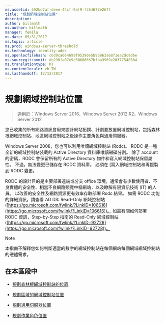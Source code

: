 ```yaml
---
ms.assetid: 692bd2af-deee-44cf-9af9-f364677e267f
title: "規劃網域控制站位置"
description: 
author: billmath
ms.author: billmath
manager: femila
ms.date: 05/31/2017
ms.topic: article
ms.prod: windows-server-threshold
ms.technology: identity-adds
ms.openlocfilehash: c6d9ca064699f95390e5b95863a6871ea2dc9d6e
ms.sourcegitcommit: db290fa07e9d50686667bfba3969e20377548504
ms.translationtype: MT
ms.contentlocale: zh-TW
ms.lasthandoff: 12/12/2017
---
```

# <a name="planning-domain-controller-placement"></a>規劃網域控制站位置

>適用於：Windows Server 2016、Windows Server 2012 R2、Windows Server 2012

您已收集的所有網路資訊會用來設計網站拓撲、計劃要放置網域控制站，包括森林根網域控制站、地區網域控制站之後操作主要角色與通用伺服器。  
  
Windows Server 2008，您也可以利用唯讀網域控制站 (Rodc)。 RODC 是一種全新的網域控制站裝載的 Active Directory 資料庫唯讀磁碟分割。 除了 account 的密碼，RODC 會保留所有的 Active Directory 物件和寫入網域控制站保留屬性。 不過，無法變更已儲存在 RODC 資料庫。 必須在 [寫入網域控制站和再複製到 RODC 變更。  
  
RODC 的設計目的是主要部署遠端或分支 office 環境，通常會有少數使用者、不良實體的安全性、相當不良網路頻寬中樞網站，以及瞭解有限資訊技術 (IT) 的人員。 以改善的安全性及網路資源更有效率存取部署 Rodc 結果。 如需 RODC 功能的詳細資訊，請查看 AD DS: Read-Only 網域控制站 ([https://go.microsoft.com/fwlink/?LinkID=106616](https://go.microsoft.com/fwlink/?LinkID=106616))。 如需有關如何部署 RODC 資訊，Step-by-Step 指南的 Read-Only 網域控制站 ([https://go.microsoft.com/fwlink/?LinkID=92728](https://go.microsoft.com/fwlink/?LinkID=92728))。  
  
> [!NOTE]  
> 本指南不解釋您如何判斷適當的數字的網域控制站在每個網站每個網域網域控制站的硬體需求。  
  
## <a name="in-this-section"></a>在本區段中  
  
-   [規劃森林根網域控制站的位置](../../ad-ds/plan/Planning-Forest-Root-Domain-Controller-Placement.md)  
  
-   [規劃區域的網域控制站位置](../../ad-ds/plan/Planning-Regional-Domain-Controller-Placement.md)  
  
-   [規劃通用伺服器位置](../../ad-ds/plan/Planning-Global-Catalog-Server-Placement.md)  
  
-   [規劃作業角色位置](../../ad-ds/plan/Planning-Operations-Master-Role-Placement.md)  
  


